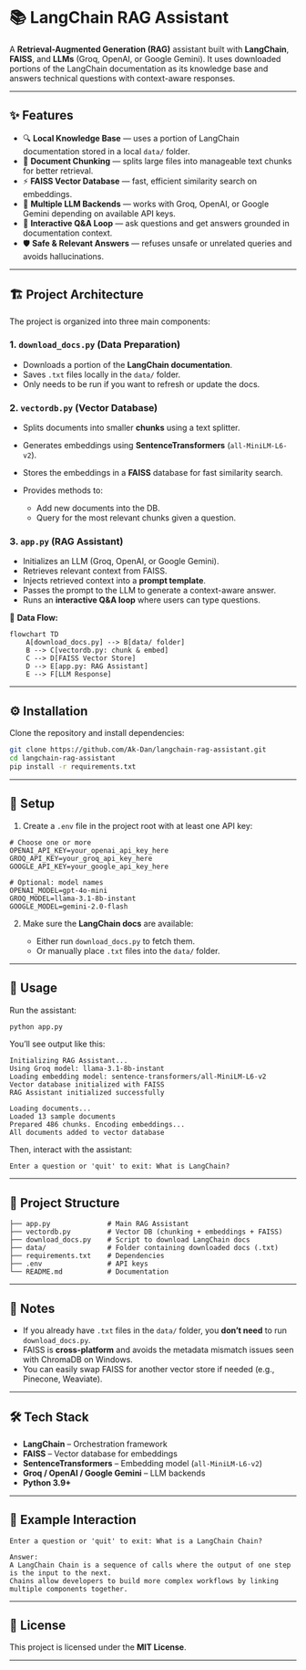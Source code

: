 
# 📚 LangChain RAG Assistant

A **Retrieval-Augmented Generation (RAG)** assistant built with **LangChain**, **FAISS**, and **LLMs** (Groq, OpenAI, or Google Gemini).
It uses downloaded portions of the LangChain documentation as its knowledge base and answers technical questions with context-aware responses.

---

## ✨ Features

* 🔍 **Local Knowledge Base** — uses a portion of LangChain documentation stored in a local `data/` folder.
* 🧩 **Document Chunking** — splits large files into manageable text chunks for better retrieval.
* ⚡ **FAISS Vector Database** — fast, efficient similarity search on embeddings.
* 🧠 **Multiple LLM Backends** — works with Groq, OpenAI, or Google Gemini depending on available API keys.
* 🤖 **Interactive Q&A Loop** — ask questions and get answers grounded in documentation context.
* 🛡 **Safe & Relevant Answers** — refuses unsafe or unrelated queries and avoids hallucinations.

---

## 🏗️ Project Architecture

The project is organized into three main components:

### 1. `download_docs.py` (Data Preparation)

* Downloads a portion of the **LangChain documentation**.
* Saves `.txt` files locally in the `data/` folder.
* Only needs to be run if you want to refresh or update the docs.

### 2. `vectordb.py` (Vector Database)

* Splits documents into smaller **chunks** using a text splitter.
* Generates embeddings using **SentenceTransformers** (`all-MiniLM-L6-v2`).
* Stores the embeddings in a **FAISS** database for fast similarity search.
* Provides methods to:

  * Add new documents into the DB.
  * Query for the most relevant chunks given a question.

### 3. `app.py` (RAG Assistant)

* Initializes an LLM (Groq, OpenAI, or Google Gemini).
* Retrieves relevant context from FAISS.
* Injects retrieved context into a **prompt template**.
* Passes the prompt to the LLM to generate a context-aware answer.
* Runs an **interactive Q&A loop** where users can type questions.

📌 **Data Flow:**

```mermaid
flowchart TD
    A[download_docs.py] --> B[data/ folder]
    B --> C[vectordb.py: chunk & embed]
    C --> D[FAISS Vector Store]
    D --> E[app.py: RAG Assistant]
    E --> F[LLM Response]
```

---

## ⚙️ Installation

Clone the repository and install dependencies:

```bash
git clone https://github.com/Ak-Dan/langchain-rag-assistant.git
cd langchain-rag-assistant
pip install -r requirements.txt
```

---

## 🔑 Setup

1. Create a `.env` file in the project root with at least one API key:

```env
# Choose one or more
OPENAI_API_KEY=your_openai_api_key_here
GROQ_API_KEY=your_groq_api_key_here
GOOGLE_API_KEY=your_google_api_key_here

# Optional: model names
OPENAI_MODEL=gpt-4o-mini
GROQ_MODEL=llama-3.1-8b-instant
GOOGLE_MODEL=gemini-2.0-flash
```

2. Make sure the **LangChain docs** are available:

   * Either run `download_docs.py` to fetch them.
   * Or manually place `.txt` files into the `data/` folder.

---

## 🚀 Usage

Run the assistant:

```bash
python app.py
```

You’ll see output like this:

```
Initializing RAG Assistant...
Using Groq model: llama-3.1-8b-instant
Loading embedding model: sentence-transformers/all-MiniLM-L6-v2
Vector database initialized with FAISS
RAG Assistant initialized successfully

Loading documents...
Loaded 13 sample documents
Prepared 486 chunks. Encoding embeddings...
All documents added to vector database
```

Then, interact with the assistant:

```
Enter a question or 'quit' to exit: What is LangChain?
```

---

## 📂 Project Structure

```
├── app.py              # Main RAG Assistant
├── vectordb.py         # Vector DB (chunking + embeddings + FAISS)
├── download_docs.py    # Script to download LangChain docs
├── data/               # Folder containing downloaded docs (.txt)
├── requirements.txt    # Dependencies
├── .env                # API keys
└── README.md           # Documentation
```

---

## 📌 Notes

* If you already have `.txt` files in the `data/` folder, you **don’t need** to run `download_docs.py`.
* FAISS is **cross-platform** and avoids the metadata mismatch issues seen with ChromaDB on Windows.
* You can easily swap FAISS for another vector store if needed (e.g., Pinecone, Weaviate).

---

## 🛠️ Tech Stack

* **LangChain** – Orchestration framework
* **FAISS** – Vector database for embeddings
* **SentenceTransformers** – Embedding model (`all-MiniLM-L6-v2`)
* **Groq / OpenAI / Google Gemini** – LLM backends
* **Python 3.9+**

---

## 📖 Example Interaction

```
Enter a question or 'quit' to exit: What is a LangChain Chain?

Answer:
A LangChain Chain is a sequence of calls where the output of one step is the input to the next.
Chains allow developers to build more complex workflows by linking multiple components together.
```

---

## 📜 License

This project is licensed under the **MIT License**.

---

